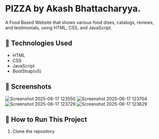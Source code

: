 # PIZZA by Akash Bhattacharyya.

A Food Based Website that shows various food dises, catalogs, reviews, and testimonials, using HTML, CSS, and JavaScript.


## 🔧 Technologies Used

- HTML
- CSS
- JavaScript
- BootStrap(v5)

## 📸 Screenshots
![Screenshot 2025-06-17 123550](https://github.com/user-attachments/assets/87ab0629-982f-49be-b0f1-f9960c4e8684)
![Screenshot 2025-06-17 123704](https://github.com/user-attachments/assets/78fc3dec-f173-4746-9f87-8acde3a0802d)
![Screenshot 2025-06-17 123729](https://github.com/user-attachments/assets/200b791c-9951-49b4-b017-224615eb6c26)
![Screenshot 2025-06-17 123629](https://github.com/user-attachments/assets/6f94806f-5b99-426f-acb2-0f5dc1a07fb8)




## 🚀 How to Run This Project

1. Clone the repository
```bash
